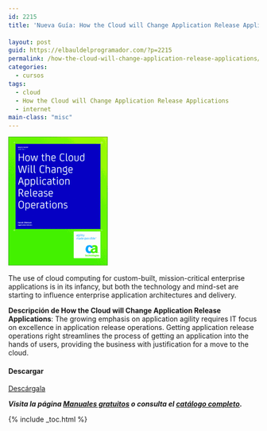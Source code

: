```yaml
---
id: 2215
title: 'Nueva Guía: How the Cloud will Change Application Release Applications'

layout: post
guid: https://elbauldelprogramador.com/?p=2215
permalink: /how-the-cloud-will-change-application-release-applications/
categories:
  - cursos
tags:
  - cloud
  - How the Cloud will Change Application Release Applications
  - internet
main-class: "misc"
---
```

[<img src="/assets/img/2014/01/How-the-Cloud-will-Change-Application-Release-Applications.png" alt="How the Cloud will Change Application Release Applications"   />][1]

The use of cloud computing for custom-built, mission-critical enterprise applications is in its infancy, but both the technology and mind-set are starting to influence enterprise application architectures and delivery.

**Descripción de How the Cloud will Change Application Release Applications**: The growing emphasis on application agility requires IT focus on excellence in application release operations. Getting application release operations right streamlines the process of getting an application into the hands of users, providing the business with justification for a move to the cloud.

#### Descargar

<div class="button-post">
  <a href="http://elbauldelprogramador.tradepub.com/free/w_comb31" target="_blank" class="wi-button style-3">Descárgala<i class="icon-download icon-2x"></i></a>
</div>

***Visita la página [Manuales gratuitos][2] o consulta el [catálogo completo][3].***



 [1]: http://elbauldelprogramador.tradepub.com/free/w_comb31/prgm.cgi
 [2]: /manuales-gratuitos/
 [3]: http://elbauldelprogramador.tradepub.com/category/information-technology/1207/ "Catálogo completo de Guías gratuítas "

{% include _toc.html %}
